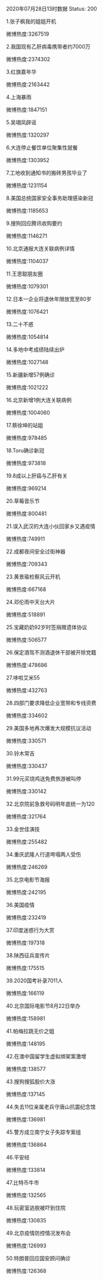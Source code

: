 2020年07月28日13时数据
Status: 200

1.张子枫我的姐姐开机

微博热度:3267519

2.我国现有乙肝病毒携带者约7000万

微博热度:2374302

3.红旗嘉年华

微博热度:2163442

4.上海暴雨

微博热度:1847151

5.吴翊凤辟谣

微博热度:1320297

6.大连停止餐饮单位聚集性就餐

微博热度:1303952

7.工地收到通知书的搬砖男孩毕业了

微博热度:1231154

8.美国总统国家安全事务助理感染新冠

微博热度:1185653

9.搜狗回应腾讯收购要约

微博热度:1146271

10.北京通报大连关联病例详情

微博热度:1104037

11.王思聪朋友圈

微博热度:1079301

12.日本一企业将退休年限放宽至80岁

微博热度:1076421

13.二十不惑

微博热度:1054814

14.多地中考成绩陆续出炉

微博热度:1027148

15.新疆新增57例确诊

微博热度:1021222

16.北京新增1例大连关联病例

微博热度:1004060

17.蔡徐坤的站姐

微博热度:978485

18.Toru确诊新冠

微博热度:973818

19.8成以上肝癌与乙肝有关

微博热度:969214

20.草莓音乐节

微博热度:800481

21.误入武汉的大连小伙回家乡又遇疫情

微博热度:749911

22.成都夜间安全过街神器

微博热度:709343

23.黄景瑜检察风云开机

微博热度:667168

24.邓伦雨中天台大片

微博热度:518891

25.宝藏奶奶92岁时签捐赠遗体协议

微博热度:506577

26.保定酒驾不测酒退休干部被开除党籍

微博热度:478686

27.哆啦艾米55

微博热度:432763

28.四部门要求降低企业宽带和专线资费

微博热度:334602

29.美国多地再次爆发大规模抗议活动

微博热度:330571

30.铃木常吉

微博热度:330437

31.99元买烧鸡送免费旅游被叫停

微博热度:330142

32.北京院前急救号码明年底统一为120

微博热度:321764

33.金世佳演技

微博热度:255482

34.重庆武隆人行道垮塌两人受伤

微博热度:246269

35.北京电影节海报

微博热度:242195

36.美国疫情

微博热度:232419

37.印度迷惑行为大赏

微博热度:197318

38.陕西征兵宣传片

微博热度:175515

39.2020国考补录7011人

微博热度:166119

40.北京国际电影节8月22日举办

微博热度:158981

41.帕梅拉跳无价之姐

微博热度:148195

42.在澳中国留学生虚拟绑架案激增

微博热度:138577

43.搜狗搜狐股价大涨

微博热度:137145

44.失去11位亲属老兵守唐山抗震纪念馆

微博热度:136981

45.警方成立南宁女子失踪专案组

微博热度:136864

46.平安经

微博热度:133814

47.比特币牛市

微博热度:132565

48.玩密室逃脱被吓到住院

微博热度:130835

49.北京疫情防控情况发布会

微博热度:126993

50.特朗普回应国安顾问确诊

微博热度:126368

